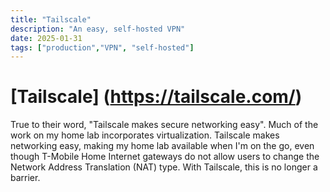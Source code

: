 ```yaml
---
title: "Tailscale"
description: "An easy, self-hosted VPN"
date: 2025-01-31
tags: ["production","VPN", "self-hosted"]
---
```


# [Tailscale] (https://tailscale.com/)

True to their word, "Tailscale makes secure networking easy".  Much of the work on my home lab incorporates virtualization.  Tailscale makes networking easy, making my home lab available when I'm on the go, even though T-Mobile Home Internet gateways do not allow users to change the Network Address Translation (NAT) type.  With Tailscale, this is no longer a barrier.  